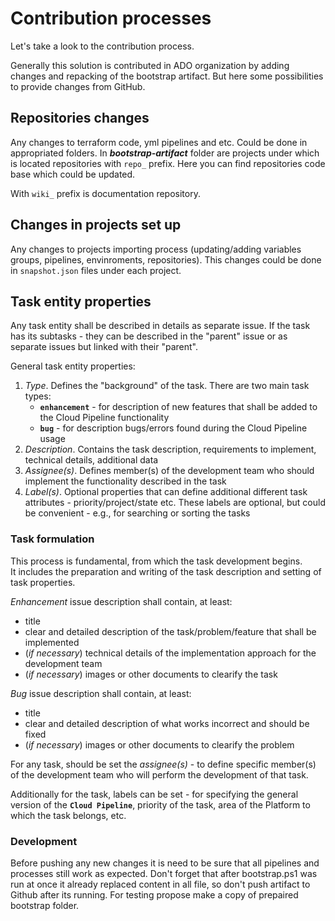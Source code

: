# Contribution processes

Let's take a look to the contribution process.

Generally this solution is contributed in ADO organization by adding changes and repacking of the bootstrap artifact.
But here some possibilities to provide changes from GitHub.

## Repositories changes

Any changes to terraform code, yml pipelines and etc. Could be done in appropriated folders.
In **_bootstrap-artifact_** folder are projects under which is located repositories with `repo_` prefix. 
Here you can find repositories code base which could be updated.

With `wiki_` prefix is documentation repository.

## Changes in projects set up

Any changes to projects importing process (updating/adding variables groups, pipelines, envinroments, repositories).
This changes could be done in `snapshot.json` files under each project.

## Task entity properties

Any task entity shall be described in details as separate issue. If the task has its subtasks - they can be described in the "parent" issue or as separate issues but linked with their "parent".

General task entity properties:

1. _Type_. Defines the "background" of the task. There are two main task types:
    - **`enhancement`** - for description of new features that shall be added to the Cloud Pipeline functionality
    - **`bug`** - for description bugs/errors found during the Cloud Pipeline usage
2. _Description_. Contains the task description, requirements to implement, technical details, additional data
3. _Assignee(s)_. Defines member(s) of the development team who should implement the functionality described in the task
4. _Label(s)_. Optional properties that can define additional different task attributes - priority/project/state etc. These labels are optional, but could be convenient - e.g., for searching or sorting the tasks

### Task formulation

This process is fundamental, from which the task development begins.  
It includes the preparation and writing of the task description and setting of task properties.

_Enhancement_ issue description shall contain, at least:

- title
- clear and detailed description of the task/problem/feature that shall be implemented
- (_if necessary_) technical details of the implementation approach for the development team
- (_if necessary_) images or other documents to clearify the task

_Bug_ issue description shall contain, at least:

- title
- clear and detailed description of what works incorrect and should be fixed
- (_if necessary_) images or other documents to clearify the problem

For any task, should be set the _assignee(s)_ - to define specific member(s) of the development team who will perform the development of that task.

Additionally for the task, labels can be set - for specifying the general version of the **`Cloud Pipeline`**, priority of the task, area of the Platform to which the task belongs, etc.

### Development

Before pushing any new changes it is need to be sure that all pipelines and processes still work as expected.
Don't forget that after bootstrap.ps1 was run at once it already replaced content in all file, so don't push artifact to Github after its running. For testing propose make a copy of prepaired bootstrap folder.
